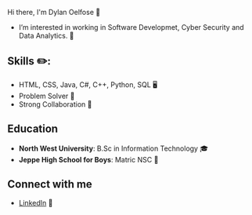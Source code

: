 Hi there, I'm Dylan Oelfose 👋
- I’m interested in working in Software Developmet, Cyber Security and Data Analytics. 🔭

## Skills ✏️:
- HTML, CSS, Java, C#, C++, Python, SQL 🖥️
- Problem Solver 🤔
- Strong Collaboration 👯

## Education
- **North West University**: B.Sc in Information Technology 🎓
- **Jeppe High School for Boys**: Matric NSC 🏫

## Connect with me
- [LinkedIn](https:/www.linkedin.com/in/dylanoelofse) 🔗
